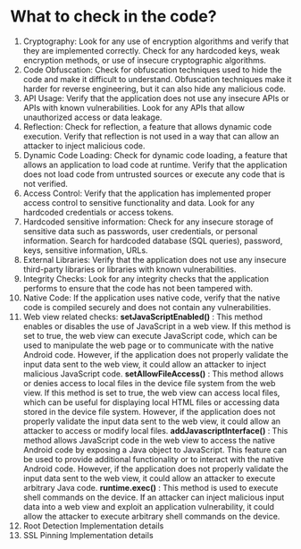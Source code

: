 # What to check in the code?

1. Cryptography: Look for any use of encryption algorithms and verify that they are
   implemented correctly. Check for any hardcoded keys, weak encryption methods, or
   use of insecure cryptographic algorithms.
2. Code Obfuscation: Check for obfuscation techniques used to hide the code and make
   it difficult to understand. Obfuscation techniques make it harder for reverse
   engineering, but it can also hide any malicious code.
3. API Usage: Verify that the application does not use any insecure APIs or APIs with
   known vulnerabilities. Look for any APIs that allow unauthorized access or data
   leakage.
4. Reflection: Check for reflection, a feature that allows dynamic code execution. Verify
   that reflection is not used in a way that can allow an attacker to inject malicious code.
5. Dynamic Code Loading: Check for dynamic code loading, a feature that allows an
   application to load code at runtime. Verify that the application does not load code
   from untrusted sources or execute any code that is not verified.
6. Access Control: Verify that the application has implemented proper access control to
   sensitive functionality and data. Look for any hardcoded credentials or access tokens.
7. Hardcoded sensitive information: Check for any insecure storage of sensitive data
   such as passwords, user credentials, or personal information. Search for hardcoded
   database (SQL queries), password, keys, sensitive information, URLs.
8. External Libraries: Verify that the application does not use any insecure third-party
   libraries or libraries with known vulnerabilities.
9. Integrity Checks: Look for any integrity checks that the application performs to
   ensure that the code has not been tampered with.
10. Native Code: If the application uses native code, verify that the native code is
    compiled securely and does not contain any vulnerabilities.
11. Web view related checks:
    **setJavaScriptEnabled()** : This method enables or disables the use of JavaScript in
    a web view. If this method is set to true, the web view can execute JavaScript code,
    which can be used to manipulate the web page or to communicate with the native
    Android code. However, if the application does not properly validate the input data
    sent to the web view, it could allow an attacker to inject malicious JavaScript code.
    **setAllowFileAccess()** : This method allows or denies access to local files in the
    device file system from the web view. If this method is set to true, the web view can
    access local files, which can be useful for displaying local HTML files or accessing
    data stored in the device file system. However, if the application does not properly
    validate the input data sent to the web view, it could allow an attacker to access or
    modify local files.
    **addJavascriptInterface()** : This method allows JavaScript code in the web view
    to access the native Android code by exposing a Java object to JavaScript. This
    feature can be used to provide additional functionality or to interact with the native
    Android code. However, if the application does not properly validate the input data
    sent to the web view, it could allow an attacker to execute arbitrary Java code.
    **runtime.exec()** : This method is used to execute shell commands on the device. If an
    attacker can inject malicious input data into a web view and exploit an application
    vulnerability, it could allow the attacker to execute arbitrary shell commands on the
    device.
12. Root Detection Implementation details
13. SSL Pinning Implementation details